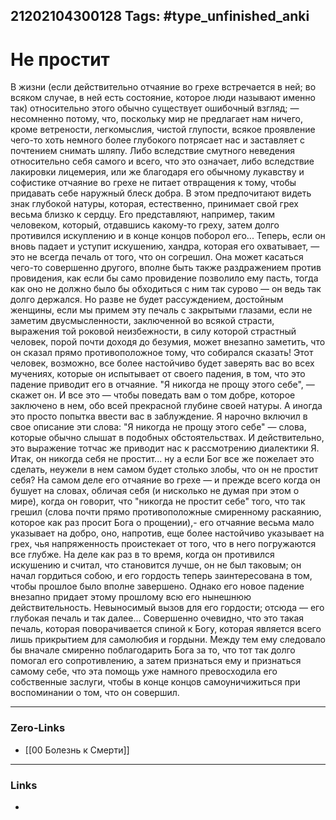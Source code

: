 21202104300128
Tags: #type_unfinished_anki 
---
# Не простит

В жизни (если действительно отчаяние во грехе встречается в ней; во всяком случае, в ней есть состояние, которое люди называют именно так) относительно этого обычно существует ошибочный взгляд; — несомненно потому, что, поскольку мир не предлагает нам ничего, кроме ветрености, легкомыслия, чистой глупости, всякое проявление чего-то хоть немного более глубокого потрясает нас и заставляет с почтением снимать шляпу. Либо вследствие смутного неведения относительно себя самого и всего, что это означает, либо вследствие лакировки лицемерия, или же благодаря его обычному лукавству и софистике отчаяние во грехе не питает отвращения к тому, чтобы придавать себе наружный блеск добра. В этом предпочитают видеть знак глубокой натуры, которая, естественно, принимает свой грех весьма близко к сердцу. Его представляют, например, таким человеком, который, отдавшись какому-то греху, затем долго противился искуплению и в конце концов поборол его... Теперь, если он вновь падает и уступит искушению, хандра, которая его охватывает, — это не всегда печаль от того, что он согрешил. Она может касаться чего-то совершенно другого, вполне быть также раздражением против провидения, как если бы само провидение позволило ему пасть, тогда как оно не должно было бы обходиться с ним так сурово — он ведь так долго держался. Но разве не будет рассуждением, достойным женщины, если мы примем эту печаль с закрытыми глазами, если не заметим двусмысленности, заключенной во всякой страсти, выражения той роковой неизбежности, в силу которой страстный человек, порой почти доходя до безумия, может внезапно заметить, что он сказал прямо противоположное тому, что собирался сказать! Этот человек, возможно, все более настойчиво будет заверять вас во всех мучениях, которые он испытывает от своего падения, в том, что это падение приводит его в отчаяние. "Я никогда не прощу этого себе", — скажет он. И все это — чтобы поведать вам о том добре, которое заключено в нем, обо всей прекрасной глубине своей натуры. А иногда это просто попытка ввести вас в заблуждение. Я нарочно включил в свое описание эти слова: "Я никогда не прощу этого себе" — слова, которые обычно слышат в подобных обстоятельствах. И действительно, это выражение тотчас же приводит нас к рассмотрению диалектики Я. Итак, он никогда себя не простит... ну а если Бог все же пожелает это сделать, неужели в нем самом будет столько злобы, что он не простит себя? На самом деле его отчаяние во грехе — и прежде всего когда он бушует на словах, обличая себя (и нисколько не думая при этом о мире), когда он говорит, что "никогда не простит себе" того, что так грешил (слова почти прямо противоположные смиренному раскаянию, которое как раз просит Бога о прощении),- его отчаяние весьма мало указывает на добро, оно, напротив, еще более настойчиво указывает на грех, чья напряженность проистекает от того, что в него погружаются все глубже. На деле как раз в то время, когда он противился искушению и считал, что становится лучше, он не был таковым; он начал гордиться собою, и его гордость теперь заинтересована в том, чтобы прошлое было вполне завершено. Однако его новое падение внезапно придает этому прошлому всю его нынешнюю действительность. Невыносимый вызов для его гордости; отсюда — его глубокая печаль и так далее... Совершенно очевидно, что это такая печаль, которая поворачивается спиной к Богу, которая является всего лишь прикрытием для самолюбия и гордыни. Между тем ему следовало бы вначале смиренно поблагодарить Бога за то, что тот так долго помогал его сопротивлению, а затем признаться ему и признаться самому себе, что эта помощь уже намного превосходила его собственные заслуги, чтобы в конце концов самоуничижиться при воспоминании о том, что он совершил.

---
### Zero-Links
- [[00 Болезнь к Смерти]]
---
### Links
-